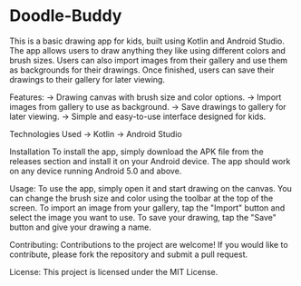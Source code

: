 # Doodle-Buddy

This is a basic drawing app for kids, built using Kotlin and Android Studio. The app allows users to draw anything they like using different colors and brush sizes. Users can also import images from their gallery and use them as backgrounds for their drawings. Once finished, users can save their drawings to their gallery for later viewing.

Features: 
-> Drawing canvas with brush size and color options.
-> Import images from gallery to use as background.
-> Save drawings to gallery for later viewing.
-> Simple and easy-to-use interface designed for kids.

Technologies Used
-> Kotlin
-> Android Studio

Installation
To install the app, simply download the APK file from the releases section and install it on your Android device. The app should work on any device running Android 5.0 and above.

Usage: 
To use the app, simply open it and start drawing on the canvas. You can change the brush size and color using the toolbar at the top of the screen. To import an image from your gallery, tap the "Import" button and select the image you want to use. To save your drawing, tap the "Save" button and give your drawing a name.

Contributing:
Contributions to the project are welcome! If you would like to contribute, please fork the repository and submit a pull request.

License:
This project is licensed under the MIT License.

